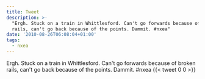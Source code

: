 ```yaml
---
title: Tweet
description: >-
  "Ergh. Stuck on a train in Whittlesford. Can't go forwards because of broken
  rails, can't go back because of the points. Dammit. #nxea"
date: '2010-08-26T06:08:04+01:00'
tags:
  - nxea
---
```

Ergh. Stuck on a train in Whittlesford. Can't go forwards because of broken rails, can't go back because of the points. Dammit. #nxea
      {{< tweet 0 0 >}}
    
